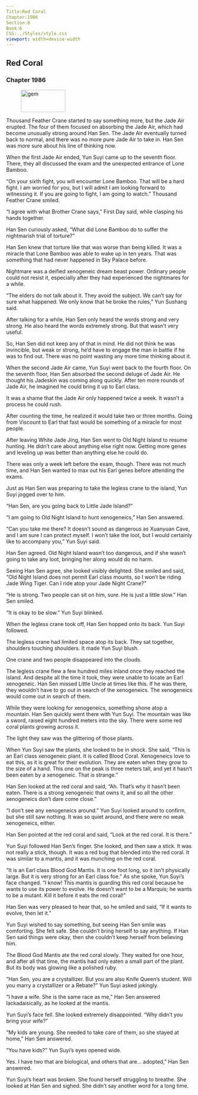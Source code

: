```yaml
---
Title:Red Coral 
Chapter:1986 
Section:8 
Book:6 
CSS:../Styles/style.css 
viewport: width=device-width
---
```

  
## Red Coral
### Chapter 1986
  
<figure>
	<img src="../Images/gem.gif" alt="gem" id="gem" width="120" height="60" />
</figure>
  

  
Thousand Feather Crane started to say something more, but the Jade Air erupted. The four of them focused on absorbing the Jade Air, which had become unusually strong around Han Sen. The Jade Air eventually turned back to normal, and there was no more pure Jade Air to take in. Han Sen was more sure about his line of thinking now.

When the first Jade Air ended, Yun Suyi came up to the seventh floor. There, they all discussed the exam and the unexpected entrance of Lone Bamboo.

“On your sixth fight, you will encounter Lone Bamboo. That will be a hard fight. I am worried for you, but I will admit I am looking forward to witnessing it. If you are going to fight, I am going to watch.” Thousand Feather Crane smiled.

“I agree with what Brother Crane says,” First Day said, while clasping his hands together.

Han Sen curiously asked, “What did Lone Bamboo do to suffer the nightmarish trial of torture?”

Han Sen knew that torture like that was worse than being killed. It was a miracle that Lone Bamboo was able to wake up in ten years. That was something that had never happened in Sky Palace before.

Nightmare was a deified xenogeneic dream beast power. Ordinary people could not resist it, especially after they had experienced the nightmares for a while.

“The elders do not talk about it. They avoid the subject. We can’t say for sure what happened. We only know that he broke the rules,” Yun Sushang said.

After talking for a while, Han Sen only heard the words strong and very strong. He also heard the words extremely strong. But that wasn’t very useful.

So, Han Sen did not keep any of that in mind. He did not think he was invincible, but weak or strong, he’d have to engage the man in battle if he was to find out. There was no point wasting any more time thinking about it.

When the second Jade Air came, Yun Suyi went back to the fourth floor. On the seventh floor, Han Sen absorbed the second deluge of Jade Air. He thought his Jadeskin was coming along quickly. After ten more rounds of Jade Air, he imagined he could bring it up to Earl class.

It was a shame that the Jade Air only happened twice a week. It wasn’t a process he could rush.

After counting the time, he realized it would take two or three months. Going from Viscount to Earl that fast would be something of a miracle for most people.

After leaving White Jade Jing, Han Sen went to Old Night Island to resume hunting. He didn’t care about anything else right now. Getting more genes and leveling up was better than anything else he could do.

There was only a week left before the exam, though. There was not much time, and Han Sen wanted to max out his Earl genes before attending the exams.

Just as Han Sen was preparing to take the legless crane to the island, Yun Suyi jogged over to him.

“Han Sen, are you going back to Little Jade Island?”

“I am going to Old Night Island to hunt xenogeneics,” Han Sen answered.

“Can you take me there? It doesn’t sound as dangerous as Xuanyuan Cave, and I am sure I can protect myself. I won’t take the loot, but I would certainly like to accompany you,” Yun Suyi said.

Han Sen agreed. Old Night Island wasn’t too dangerous, and if she wasn’t going to take any loot, bringing her along would do no harm.

Seeing Han Sen agree, she looked visibly delighted. She smiled and said, “Old Night Island does not permit Earl class mounts, so I won’t be riding Jade Wing Tiger. Can I ride atop your Jade Night Crane?”

“He is strong. Two people can sit on him, sure. He is just a little slow.” Han Sen smiled.

“It is okay to be slow.” Yun Suyi blinked.

When the legless crane took off, Han Sen hopped onto its back. Yun Suyi followed.

The legless crane had limited space atop its back. They sat together, shoulders touching shoulders. It made Yun Suyi blush.

One crane and two people disappeared into the clouds.

The legless crane flew a few hundred miles inland once they reached the island. And despite all the time it took, they were unable to locate an Earl xenogeneic. Han Sen missed Little Uncle at times like this. If he was there, they wouldn’t have to go out in search of the xenogeneics. The xenogeneics would come out in search of them.

While they were looking for xenogeneics, something shone atop a mountain. Han Sen quickly went there with Yun Suyi. The mountain was like a sword, raised eight hundred meters into the sky. There were some red coral plants growing across it.

The light they saw was the glittering of those plants.

When Yun Suyi saw the plants, she looked to be in shock. She said, “This is an Earl class xenogeneic plant. It is called Blood Coral. Xenogeneics love to eat this, as it is great for their evolution. They are eaten when they grow to the size of a hand. This one on the peak is three meters tall, and yet it hasn’t been eaten by a xenogeneic. That is strange.”

Han Sen looked at the red coral and said, “Ah. That’s why it hasn’t been eaten. There is a strong xenogeneic that owns it, and so all the other xenogeneics don’t dare come close.”

“I don’t see any xenogeneics around.” Yun Suyi looked around to confirm, but she still saw nothing. It was so quiet around, and there were no weak xenogeneics, either.

Han Sen pointed at the red coral and said, “Look at the red coral. It is there.”

Yun Suyi followed Han Sen’s finger. She looked, and then saw a stick. It was not really a stick, though. It was a red bug that blended into the red coral. It was similar to a mantis, and it was munching on the red coral.

“It is an Earl class Blood God Mantis. It is one foot long, so it isn’t physically large. But it is very strong for an Earl class foe.” As she spoke, Yun Suyi’s face changed. “I know! This mantis is guarding this red coral because he wants to use its power to evolve. He doesn’t want to be a Marquis; he wants to be a mutant. Kill it before it eats the red coral!”

Han Sen was very pleased to hear that, so he smiled and said, “If it wants to evolve, then let it.”

Yun Suyi wished to say something, but seeing Han Sen smile was comforting. She felt safe. She couldn’t bring herself to say anything. If Han Sen said things were okay, then she couldn’t keep herself from believing him.

The Blood God Mantis ate the red coral slowly. They waited for one hour, and after all that time, the mantis had only eaten a small part of the plant. But its body was glowing like a polished ruby.

“Han Sen, you are a crystallizer. But you are also Knife Queen’s student. Will you marry a crystallizer or a Rebate?” Yun Suyi asked jokingly.

“I have a wife. She is the same race as me,” Han Sen answered lackadaisically, as he looked at the mantis.

Yun Suyi’s face fell. She looked extremely disappointed. “Why didn’t you bring your wife?”

“My kids are young. She needed to take care of them, so she stayed at home,” Han Sen answered.

“You have kids?” Yun Suyi’s eyes opened wide.

Yes. I have two that are biological, and others that are… adopted,” Han Sen answered.

Yun Suyi’s heart was broken. She found herself struggling to breathe. She looked at Han Sen and sighed. She didn’t say another word for a long time.